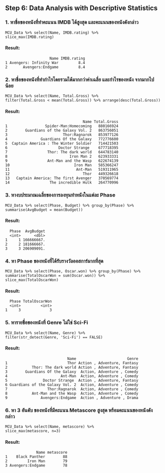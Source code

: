 ## Step 6: Data Analysis with Descriptive Statistics


### 1. หาชื่อของหนังที่ทำคะแนน IMDB ได้สูงสุด และคะแนนของหนังดังกล่าว
```{R}
MCU_Data %>% select(Name, IMDB.rating) %>%
slice_max(IMDB.rating)
```
#### Result:
```{R}
                    Name IMDB.rating
1 Avengers: Infinity War         8.4
2       Avengers:Endgame         8.4
```

### 2. หาชื่อของหนังที่ทำกำไรโดยรวมได้มากกว่าค่าเฉลี่ย และกำไรของหนัง จากมากไปน้อย
```{R}
MCU_Data %>% select(Name, Total.Gross) %>%
filter(Total.Gross < mean(Total.Gross)) %>% arrange(desc(Total.Gross))
```
#### Result:
```{R}
                                   Name Total.Gross
1                 Spider-Man:Homecoming   880166924
2        Guardians of the Galaxy Vol. 2   863756051
3                         Thor:Ragnarok   853977126
4               Guardians Of the Galaxy   772776600
5  Captain America : The Winter Soldier   714421503
6                       Doctor Strange    677718395
7                  Thor: The dark world   644783140
8                            Iron Man 2   623933331
9                  Ant-Man and the Wasp   622674139
10                             Iron Man   585366247
11                              Ant-Man   519311965
12                                 Thor   449326618
13   Captain America: The first Avenger   370569774
14                  The incredible Hulk   264770996
```

### 3. หางบประมาณเฉลี่ยของการลงทุนทำหนังในแต่ละ Phase
```{R}
MCU_Data %>% select(Phase, Budget) %>% group_by(Phase) %>% 
summarise(AvgBudget = mean(Budget))
```
#### Result:
```{R}
  Phase  AvgBudget
  <int>      <dbl>
1     1 166666667.
2     2 181666667.
3     3 206909091.
```

### 4. หา Phase ของหนังที่ได้รับรางวัลออสการ์มากที่สุด
```{R}
MCU_Data %>% select(Phase, Oscar.won) %>% group_by(Phase) %>% 
summarise(TotalOscarWon = sum(Oscar.won)) %>%
slice_max(TotalOscarWon)
```
#### Result:
```{R}
  Phase TotalOscarWon
  <int>         <int>
1     3             3
```

### 5. หารายชื่อของหนังที่ Genre ไม่ใช่ Sci-Fi
```{R}
MCU_Data %>% select(Name, Genre) %>%
filter(str_detect(Genre, 'Sci-Fi') == FALSE)
```
#### Result:
```{R}
                            Name                       Genre
1                           Thor Action , Adventure, Fantasy
2           Thor: The dark world Action , Adventure, Fantasy
3        Guardians Of the Galaxy  Action, Adventure , Comedy
4                        Ant-Man  Action, Adventure , Comedy
5                Doctor Strange  Action , Adventure, Fantasy
6 Guardians of the Galaxy Vol. 2  Action, Adventure , Comedy
7                  Thor:Ragnarok  Action, Adventure , Comedy
8           Ant-Man and the Wasp  Action, Adventure , Comedy
9               Avengers:Endgame  Action , Adventure , Drama
```

### 6. หา 3 อันดับ ของหนังที่มีคะแนน Metascore สูงสุด พร้อมคะแนนของหนังดังกล่าว
```{R}
MCU_Data %>% select(Name, metascore) %>%
slice_max(metascore, n=3)
```
#### Result:
```{R}
              Name metascore
1    Black Panther        88
2         Iron Man        79
3 Avengers:Endgame        78
```
